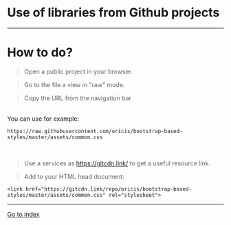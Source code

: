 # Use of libraries from Github projects

***

# How to do?

> Open a public project in your browser.

> Go to the file a view in "raw" mode.

> Copy the URL from the navigation bar

<br>
You can use for example:

    https://raw.githubusercontent.com/oricis/bootstrap-based-styles/master/assets/common.css


<br>

> Use a services as https://gitcdn.link/ to get a useful resource link.

> Add to your HTML head document:

`<link href="https://gitcdn.link/repo/oricis/bootstrap-based-styles/master/assets/common.css" rel="stylesheet">`

***

[Go to index](../README.md)

